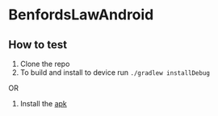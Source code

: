 # BenfordsLawAndroid

## How to test

1. Clone the repo
1. To build and install to device run `./gradlew installDebug`

OR

1. Install the [apk](app/release/app-release.apk)
